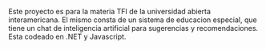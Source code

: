 Este proyecto es para la materia TFI de la universidad abierta interamericana. El mismo consta de un sistema de educacion especial, que tiene un chat de inteligencia artificial para sugerencias y recomendaciones.
Esta codeado en .NET y Javascript. 
